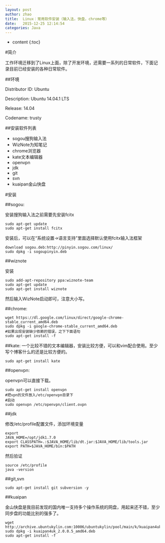 ```yaml
---
layout: post
author: zhao
title:  Linux：常用软件安装（输入法，快盘，chrome等）
date:   2015-12-25 12:14:54
categories: Java
---
```


* content
{:toc}

#简介

工作环境迁移到了Linux上面，除了开发环境，还需要一系列的日常软件，下面记录目前已经安装的各种日常软件。

##环境


Distributor ID:	Ubuntu

Description:	Ubuntu 14.04.1 LTS

Release:	14.04

Codename:	trusty


##安装软件列表

- sogou搜狗输入法
- WizNote为知笔记
- chrome浏览器
- kate文本编辑器
- openvpn
- jdk
- git
- svn
- kuaipan金山快盘

#安装

##sogou: 

安装搜狗输入法之前需要先安装fcitx

~~~
sudo apt-get update
sudo apt-get install fcitx
~~~

安装后，可以在“系统设置->语言支持”里面选择默认使用fcitx输入法框架

~~~
download sogou.deb:http://pinyin.sogou.com/linux/
sudo dpkg -i sogoupinyin.deb 
~~~

##wiznote

安装

~~~
sudo add-apt-repository ppa:wiznote-team
sudo apt-get update
sudo apt-get install wiznote
~~~

然后输入WizNote启动即可，注意大小写。

##chrome:

~~~
wget https://dl.google.com/linux/direct/google-chrome-stable_current_amd64.deb
sudo dpkg -i google-chrome-stable_current_amd64.deb 
#如果出现安装缺少依赖的错误，之下下面语句
sudo apt-get install -f
~~~

##kate:
一个比较不错的文本编辑器，安装比较方便，可以和vim配合使用。至少写个博客什么的还是比较方便的。

~~~
sudo apt-get install kate
~~~
 
##openvpn:

openvpn可以直接下载。
~~~
sudo apt-get install openvpn
#把vpn的文件放入/etc/openvpn目录下
#启动
sudo openvpn /etc/openvpn/client.ovpn
~~~

##jdk

修改/etc/profile配置文件，添加环境变量
 
```
export
JAVA_HOME=/opt/jdk1.7.0
export CLASSPATH=.:$JAVA_HOME/lib/dt.jar:$JAVA_HOME/lib/tools.jar
export PATH=$JAVA_HOME/bin:$PATH
```
然后验证
 
~~~
source /etc/profile
java -version
~~~

##git,svn

~~~
sudo apt-get install git subversion -y
~~~

##kuaipan

金山快盘是我目前发现的国内唯一支持多个操作系统的网盘，用起来还不错，至少同步盘的功能比别的强多了。

~~~
wget http://archive.ubuntukylin.com:10006/ubuntukylin/pool/main/k/kuaipan4uk/kuaipan4uk_2.0.0.5_amd64.deb
sudo dpkg -i kuaipan4uk_2.0.0.5_amd64.deb 
sudo apt-get install -f
~~~
